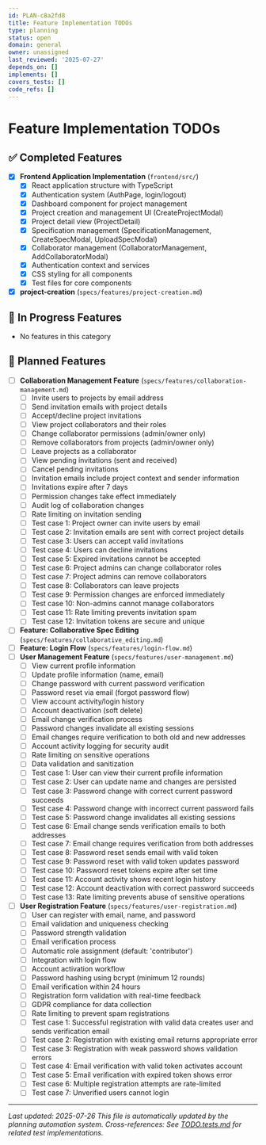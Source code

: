 ```yaml
---
id: PLAN-c8a2fd8
title: Feature Implementation TODOs
type: planning
status: open
domain: general
owner: unassigned
last_reviewed: '2025-07-27'
depends_on: []
implements: []
covers_tests: []
code_refs: []
---
```

# Feature Implementation TODOs

## ✅ Completed Features

- [x] **Frontend Application Implementation** (`frontend/src/`)
  - [x] React application structure with TypeScript
  - [x] Authentication system (AuthPage, login/logout)
  - [x] Dashboard component for project management
  - [x] Project creation and management UI (CreateProjectModal)
  - [x] Project detail view (ProjectDetail)
  - [x] Specification management (SpecificationManagement, CreateSpecModal, UploadSpecModal)
  - [x] Collaborator management (CollaboratorManagement, AddCollaboratorModal)
  - [x] Authentication context and services
  - [x] CSS styling for all components
  - [x] Test files for core components
- [x] **project-creation** (`specs/features/project-creation.md`)

## 🚧 In Progress Features

- No features in this category

## 📝 Planned Features

- [ ] **Collaboration Management Feature** (`specs/features/collaboration-management.md`)
  - [ ] Invite users to projects by email address
  - [ ] Send invitation emails with project details
  - [ ] Accept/decline project invitations
  - [ ] View project collaborators and their roles
  - [ ] Change collaborator permissions (admin/owner only)
  - [ ] Remove collaborators from projects (admin/owner only)
  - [ ] Leave projects as a collaborator
  - [ ] View pending invitations (sent and received)
  - [ ] Cancel pending invitations
  - [ ] Invitation emails include project context and sender information
  - [ ] Invitations expire after 7 days
  - [ ] Permission changes take effect immediately
  - [ ] Audit log of collaboration changes
  - [ ] Rate limiting on invitation sending
  - [ ] Test case 1: Project owner can invite users by email
  - [ ] Test case 2: Invitation emails are sent with correct project details
  - [ ] Test case 3: Users can accept valid invitations
  - [ ] Test case 4: Users can decline invitations
  - [ ] Test case 5: Expired invitations cannot be accepted
  - [ ] Test case 6: Project admins can change collaborator roles
  - [ ] Test case 7: Project admins can remove collaborators
  - [ ] Test case 8: Collaborators can leave projects
  - [ ] Test case 9: Permission changes are enforced immediately
  - [ ] Test case 10: Non-admins cannot manage collaborators
  - [ ] Test case 11: Rate limiting prevents invitation spam
  - [ ] Test case 12: Invitation tokens are secure and unique
- [ ] **Feature: Collaborative Spec Editing** (`specs/features/collaborative_editing.md`)
- [ ] **Feature: Login Flow** (`specs/features/login-flow.md`)
- [ ] **User Management Feature** (`specs/features/user-management.md`)
  - [ ] View current profile information
  - [ ] Update profile information (name, email)
  - [ ] Change password with current password verification
  - [ ] Password reset via email (forgot password flow)
  - [ ] View account activity/login history
  - [ ] Account deactivation (soft delete)
  - [ ] Email change verification process
  - [ ] Password changes invalidate all existing sessions
  - [ ] Email changes require verification to both old and new addresses
  - [ ] Account activity logging for security audit
  - [ ] Rate limiting on sensitive operations
  - [ ] Data validation and sanitization
  - [ ] Test case 1: User can view their current profile information
  - [ ] Test case 2: User can update name and changes are persisted
  - [ ] Test case 3: Password change with correct current password succeeds
  - [ ] Test case 4: Password change with incorrect current password fails
  - [ ] Test case 5: Password change invalidates all existing sessions
  - [ ] Test case 6: Email change sends verification emails to both addresses
  - [ ] Test case 7: Email change requires verification from both addresses
  - [ ] Test case 8: Password reset sends email with valid token
  - [ ] Test case 9: Password reset with valid token updates password
  - [ ] Test case 10: Password reset tokens expire after set time
  - [ ] Test case 11: Account activity shows recent login history
  - [ ] Test case 12: Account deactivation with correct password succeeds
  - [ ] Test case 13: Rate limiting prevents abuse of sensitive operations
- [ ] **User Registration Feature** (`specs/features/user-registration.md`)
  - [ ] User can register with email, name, and password
  - [ ] Email validation and uniqueness checking
  - [ ] Password strength validation
  - [ ] Email verification process
  - [ ] Automatic role assignment (default: 'contributor')
  - [ ] Integration with login flow
  - [ ] Account activation workflow
  - [ ] Password hashing using bcrypt (minimum 12 rounds)
  - [ ] Email verification within 24 hours
  - [ ] Registration form validation with real-time feedback
  - [ ] GDPR compliance for data collection
  - [ ] Rate limiting to prevent spam registrations
  - [ ] Test case 1: Successful registration with valid data creates user and sends verification email
  - [ ] Test case 2: Registration with existing email returns appropriate error
  - [ ] Test case 3: Registration with weak password shows validation errors
  - [ ] Test case 4: Email verification with valid token activates account
  - [ ] Test case 5: Email verification with expired token shows error
  - [ ] Test case 6: Multiple registration attempts are rate-limited
  - [ ] Test case 7: Unverified users cannot login

---
*Last updated: 2025-07-26*
*This file is automatically updated by the planning automation system.*
*Cross-references: See [TODO.tests.md](TODO.tests.md) for related test implementations.*
